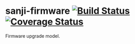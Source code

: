 sanji-firmware [![Build Status](https://travis-ci.org/Sanji-IO/sanji-firmware.svg?branch=develop)](https://travis-ci.org/Sanji-IO/sanji-firmware) [![Coverage Status](https://coveralls.io/repos/Sanji-IO/sanji-firmware/badge.png?branch=develop)](https://coveralls.io/r/Sanji-IO/sanji-firmware?branch=develop)
==============

Firmware upgrade model.
